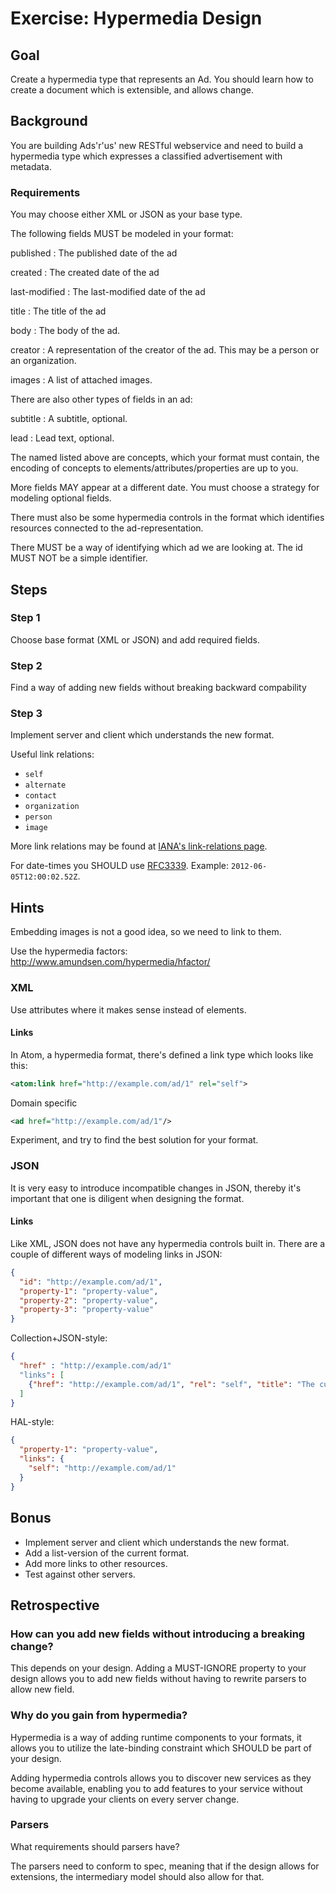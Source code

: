 Exercise: Hypermedia Design
===========================

Goal
----
Create a hypermedia type that represents an Ad. You should learn how
to create a document which is extensible, and allows change.

Background
----------
You are building Ads'r'us' new RESTful webservice and need to build a
hypermedia type which expresses a classified advertisement with
metadata.

### Requirements

You may choose either XML or JSON as your base type.

The following fields MUST be modeled in your format:

published 
:   The published date of the ad

created
:   The created date of the ad

last-modified
:   The last-modified date of the ad

title
:   The title of the ad

body
:   The body of the ad.

creator
:   A representation of the creator of the ad. This may be a person or
    an organization.

images
:   A list of attached images.

There are also other types of fields in an ad:

subtitle
:   A subtitle, optional.

lead
:   Lead text, optional.

The named listed above are concepts, which your format must contain,
the encoding of concepts to elements/attributes/properties are up to
you.

More fields MAY appear at a different date. You must choose a
strategy for modeling optional fields.

There must also be some hypermedia controls in the format which
identifies resources connected to the ad-representation.

There MUST be a way of identifying which ad we are looking at. The id
MUST NOT be a simple identifier.

Steps
-----

### Step 1

Choose base format (XML or JSON) and add required fields.

### Step 2

Find a way of adding new fields without breaking backward compability

### Step 3

Implement server and client which understands the new format.

Useful link relations:

* `self`
* `alternate`
* `contact`
* `organization`
* `person`
* `image`

More link relations may be found at [IANA's link-relations page](http://www.iana.org/assignments/link-relations).

For date-times you SHOULD use [RFC3339](http://tools.ietf.org/html/rfc3339). Example: `2012-06-05T12:00:02.52Z`.

Hints
-----
Embedding images is not a good idea, so we need to link to them.

Use the hypermedia factors: 
http://www.amundsen.com/hypermedia/hfactor/


### XML

Use attributes where it makes sense instead of elements.

#### Links
In Atom, a hypermedia format, there's defined a link type which looks like this:

```xml
<atom:link href="http://example.com/ad/1" rel="self">
```

Domain specific 

```xml
<ad href="http://example.com/ad/1"/>
```

Experiment, and try to find the best solution for your format.

### JSON

It is very easy to introduce incompatible changes in JSON, thereby it's important that
one is diligent when designing the format.

#### Links
Like XML, JSON does not have any hypermedia controls built in. There are a couple
of different ways of modeling links in JSON:

```json
{
  "id": "http://example.com/ad/1",
  "property-1": "property-value",
  "property-2": "property-value",
  "property-3": "property-value"
}
```

Collection+JSON-style:

```json
{
  "href" : "http://example.com/ad/1"
  "links": [
    {"href": "http://example.com/ad/1", "rel": "self", "title": "The current Ad"}
  ]
}
```

HAL-style:
```json
{
  "property-1": "property-value",
  "links": {
    "self": "http://example.com/ad/1"
  }
}
```

Bonus
------

* Implement server and client which understands the new format.
* Add a list-version of the current format.
* Add more links to other resources.
* Test against other servers.

Retrospective
-------------

### How can you add new fields without introducing a breaking change?

This depends on your design. Adding a MUST-IGNORE property to your design
allows you to add new fields without having to rewrite parsers to 
allow new field.

### Why do you gain from hypermedia?

Hypermedia is a way of adding runtime components to your formats, it allows
you to utilize the late-binding constraint which SHOULD be part of your
design.  

Adding hypermedia controls allows you to discover new services as 
they become available, enabling you to add features to your service without
having to upgrade your clients on every server change.

### Parsers

What requirements should parsers have?

The parsers need to conform to spec, meaning that if the design allows for 
extensions, the intermediary model should also allow for that.
